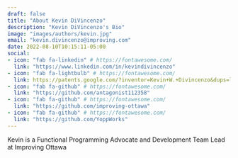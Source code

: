 ```yaml
---
draft: false
title: "About Kevin DiVincenzo"
description: "Kevin DiVincenzo's Bio"
image: "images/authors/kevin.jpg"
email: "kevin.divincenzo@improving.com"
date: 2022-08-10T10:15:11-05:00
social:
- icon: "fab fa-linkedin" # https://fontawesome.com/
  link: "https://www.linkedin.com/in/kevindivincenzo"
- icon: "fab fa-lightbulb" # https://fontawesome.com/
  link: https://patents.google.com/?inventor=Kevin+W.+Divincenzo&dups=language
- icon: "fab fa-github" # https://fontawesome.com/
  link: "https://github.com/antagonist112358"
- icon: "fab fa-github" # https://fontawesome.com/
  link: "https://github.com/improving-ottawa"
- icon: "fab fa-github" # https://fontawesome.com/
  link: "https://github.com/YoppWorks"
---
```


Kevin is a Functional Programming Advocate and Development Team Lead at Improving Ottawa
